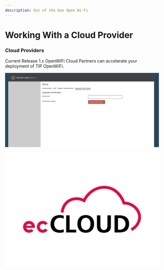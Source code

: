 ```yaml
---
description: Out of the box Open Wi-Fi
---
```


# Working With a Cloud Provider

### Cloud Providers

Current Release 1.x OpenWiFi Cloud Partners can accelerate your deployment of TIP OpenWiFi.

![EdgeCore ecCloud](../.gitbook/assets/image%20%2818%29.png)



![NetExperience CMAP](../.gitbook/assets/image%20%288%29.png)

